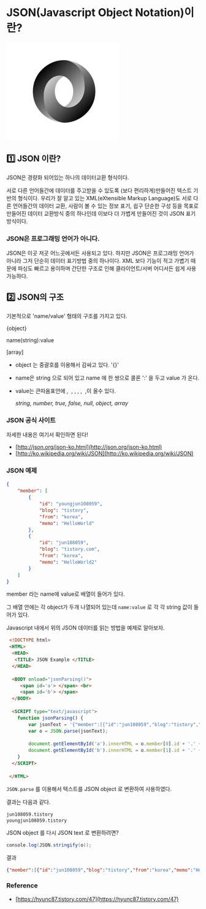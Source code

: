 # JSON(Javascript Object Notation)이란?

![img](../.vuepress/public/images/img-web/jsonLogo.png)  

## 1️⃣ **JSON 이란?**

JSON은 경량화 되어있는 하나의 데이터교환 형식이다.

서로 다른 언어들간에 데이터를 주고받을 수 있도록 (보다 편리하게)만들어진 텍스트 기반의 형식이다. 우리가 잘 알고 있는 XML(eXtensible Markup Language)도 서로 다른 언어들간의 데이터 교환, 사람이 볼 수 있는 정보 표기, 쉽구 단순한 구성 등을 목표로 만들어진 데이터 교환방식 중의 하나인데 이보다 더 가볍게 만들어진 것이 JSON 표기방식이다.

### **JSON은 프로그래밍 언어가 아니다.**

JSON은 이곳 저곳 어느곳에서든 사용되고 있다. 하지만 JSON은 프로그래밍 언어가 아니라 그저 단순히 데이터 표기방법 중의 하나이다. XML 보다 기능이 적고 가볍기 때문에 파싱도 빠르고 용이하며 간단한 구조로 인해 클라이언트/서버 어디서든 쉽게 사용가능하다.

## 2️⃣ **JSON의 구조**

기본적으로 'name/value' 형태의 구조를 가지고 있다.

{object}

name(string):value

[array]

- object 는 중괄호를 이용해서 감싸고 있다. '{}'
- name은 string 으로 되어 있고 name 에 한 쌍으로 콜론 ':' 을 두고 value 가 온다.
- value는 큰따옴표안에 ,  , , , ,  ,이 올수 있다.

    *string, number, true, false, null, object, array*

### **JSON 공식 사이트**

자세한 내용은 여기서 확인하면 된다!

- [http://json.org/json-ko.html](http://json.org/json-ko.html)
- [http://ko.wikipedia.org/wiki/JSON](http://ko.wikipedia.org/wiki/JSON)

### JSON 예제

```json
{
    "member": [
        {
            "id": "youngjun108059",
            "blog": "tistory",
            "from": "korea",
            "memo": "HelloWorld"
        },
        {
            "id": "jun108059",
            "blog": "tistory.com",
            "from": "korea",
            "memo": "HelloWorld2"
        }
    ]
}

```

member 라는 name에 value로 배열이 들어가 있다. 

그 배열 안에는 각 object가 두개 나열되어 있는데 `name:value` 로 각 각 string 값이 들어가 있다.

Javascript 내에서 위의 JSON 데이터를 읽는 방법을 예제로 알아보자.

```html
 <!DOCTYPE html>
 <HTML>
  <HEAD>
   <TITLE> JSON Example </TITLE>
  </HEAD>

  <BODY onload="jsonParsing()">
	 <span id='a'> </span> <br>
	 <span id='b'> </span>
  </BODY>

  <SCRIPT type="text/javascript">
	function jsonParsing() {
		var jsonText = '{"member":[{"id":"jun108059","blog":"tistory","from":"korea","memo":"HelloWorld"},{"id":"youngjun108059","blog":"tistory.com","from":"korea","memo":"HelloWorld2"}]}';
		var o = JSON.parse(jsonText);

		document.getElementById('a').innerHTML = o.member[0].id + '.' + o.member[0].blog;
		document.getElementById('b').innerHTML = o.member[1].id + '.' + o.member[0].blog;
	}		
  </SCRIPT>

 </HTML>

```

`JSON.parse` 를 이용해서 텍스트를 JSON object 로 변환하여 사용하였다.

결과는 다음과 같다.

```
jun108059.tistory
youngjun108059.tistory 

```

JSON object 를 다시 JSON text 로 변환하려면?

```java
console.log(JSON.stringify(o));

```

결과

```json
{"member":[{"id":"jun108059","blog":"tistory","from":"korea","memo":"HelloWorld"},{"id":"youngjun108059","blog":"tistory.com","from":"korea","memo":"HelloWorld2"}]} 

```

### Reference

- [https://hyunc87.tistory.com/47](https://hyunc87.tistory.com/47)